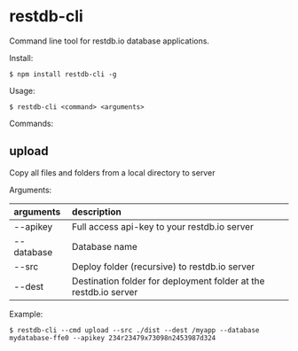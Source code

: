 # restdb-cli

Command line tool for restdb.io database applications.

Install:
```
$ npm install restdb-cli -g
```

Usage:
```
$ restdb-cli <command> <arguments>
```

Commands:

## upload

Copy all files and folders from a local directory to server


Arguments:

| arguments | description |
| :-- | :-- |
| --apikey | Full access api-key to your restdb.io server |
| --database | Database name |
| --src | Deploy folder (recursive) to restdb.io server |
| --dest | Destination folder for deployment folder at the restdb.io server |

Example:
  ```
  $ restdb-cli --cmd upload --src ./dist --dest /myapp --database mydatabase-ffe0 --apikey 234r23479x73098n2453987d324
  ```
